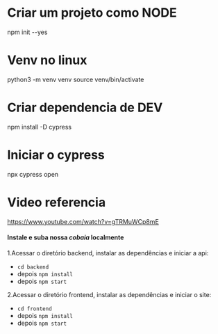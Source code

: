 # Criar um projeto como NODE
npm init --yes

# Venv no linux
  python3 -m venv venv
  source venv/bin/activate

# Criar dependencia de DEV
npm install -D cypress

# Iniciar o cypress
npx cypress open

# Video referencia
https://www.youtube.com/watch?v=gTRMuWCp8mE


#### Instale e suba nossa *cobaia* localmente
1.Acessar o diretório backend, instalar as dependências e iniciar a api:
  - `cd backend` 
  - depois `npm install`
  - depois `npm start`

2.Acessar o diretório frontend, instalar as dependências e iniciar o site:
  - `cd frontend`
  - depois `npm install`
  - depois `npm start`
